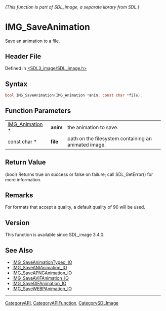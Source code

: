 ###### (This function is part of SDL_image, a separate library from SDL.)
# IMG_SaveAnimation

Save an animation to a file.

## Header File

Defined in [<SDL3_image/SDL_image.h>](https://github.com/libsdl-org/SDL_image/blob/main/include/SDL3_image/SDL_image.h)

## Syntax

```c
bool IMG_SaveAnimation(IMG_Animation *anim, const char *file);
```

## Function Parameters

|                                  |          |                                                      |
| -------------------------------- | -------- | ---------------------------------------------------- |
| [IMG_Animation](IMG_Animation) * | **anim** | the animation to save.                               |
| const char *                     | **file** | path on the filesystem containing an animated image. |

## Return Value

(bool) Returns true on success or false on failure; call SDL_GetError() for
more information.

## Remarks

For formats that accept a quality, a default quality of 90 will be used.

## Version

This function is available since SDL_image 3.4.0.

## See Also

- [IMG_SaveAnimationTyped_IO](IMG_SaveAnimationTyped_IO)
- [IMG_SaveANIAnimation_IO](IMG_SaveANIAnimation_IO)
- [IMG_SaveAPNGAnimation_IO](IMG_SaveAPNGAnimation_IO)
- [IMG_SaveAVIFAnimation_IO](IMG_SaveAVIFAnimation_IO)
- [IMG_SaveGIFAnimation_IO](IMG_SaveGIFAnimation_IO)
- [IMG_SaveWEBPAnimation_IO](IMG_SaveWEBPAnimation_IO)

----
[CategoryAPI](CategoryAPI), [CategoryAPIFunction](CategoryAPIFunction), [CategorySDLImage](CategorySDLImage)


